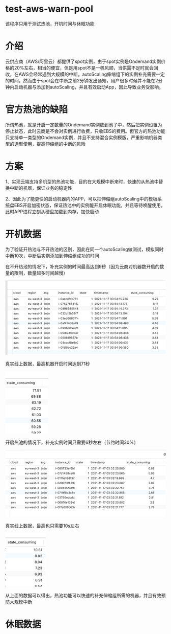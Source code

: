 # test-aws-warn-pool
该程序只用于测试热池，开机时间与休眠功能

# 介绍

云供应商（AWS/阿里云）都提供了spot实例，由于spot实例是Ondemand实例价格的20%左右，相当的便宜，但是用spot不是一帆风顺，当供需不足时就会回收，在AWS会经常遇到大规模的中断，autoScaling伸缩组下的实例补充需要一定的时间，然而由于spot会在中断之前2分钟发出通知，用户很多时候并不能在2分钟内启动机器与添加到autoScaling，并且有效启动App，因此导致业务受影响。

# 官方热池的缺陷
所谓热池，就是开启一定数量的Ondemand实例放到池子中，然后把实例设置为停止状态，此时云商是不会对实例进行收费，只收EBS的费用。但官方的热池功能只支持单一类型的Ondemand实例，并且不支持混合实例模版，严重影响机器类型的选型使用，提高伸缩组的中断的风险

# 方案
1、实现云端支持多机型的热池功能，目的在大规模中断来时，快速的从热池中替换中断的机器，保证业务的稳定性

2、因此为了能更快的启动机器内的APP，可以把伸缩组autoScaling中的模板系统盘EBS开启加密状态，保证热池中的实例能开启休眠功能，并且等待唤醒使用，此时APP进程立刻从硬盘加载到内存，加快启动

# 开机数据
为了验证开热池与不开热池的区别，因此在同一个autoScaling做测试，模拟同时中断10次，中断后实例添加到伸缩组成功的时间

在不开热池的情况下，补充实例的时间最高达到9秒（因为云商对机器数开启的数量的限制，数量越多时间越慢）

![nowarmpool](./img/WX20211117-120356.png)

真实线上数据，最高机器开启时间达到71秒

![nowarmpool](./img/WX20211117-141712.png)

开启热池的情况下，补充实例时间只需要6秒左右（节约时间30%）

![nowarmpool](./img/WX20211117-120427.png)

真实线上数据，最高也只需要10s左右

![nowarmpool](./img/WX20211117-145402.png)

从上面的数据可以得出，热池功能可以快速的补充伸缩组所需的机器，并且有效预防大规模中断

# 休眠数据